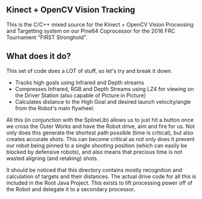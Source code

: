 Kinect + OpenCV Vision Tracking
----

This is the C/C++ mixed source for the Kinect + OpenCV Vision Processing and Targetting system on our Pine64 Coprocessor for the 2016 FRC Tournament "FIRST Stronghold".

## What does it do?
This set of code does a LOT of stuff, so let's try and break it down.
- Tracks high goals using Infrared and Depth streams
- Compresses Infrared, RGB and Depth Streams using LZ4 for viewing on the Driver Station (also capable of Picture in Picture)
- Calculates distance to the High Goal and desired launch velocity/angle from the Robot's main flywheel.

All this (in conjunction with the SplineLib) allows us to just hit a button once we cross the Outer Works and have the Robot drive, aim and fire
for us. Not only does this generate the shortest path possible (time is critical), but also creates accurate shots. This can become critical
as not only does it prevent our robot being pinned to a single shooting position (which can easily be blocked by defensive robots), and also means
that precious time is not wasted aligning (and retaking) shots.

It should be noticed that this directory contains mostly recognition and calculation of targets and their distances. The actual drive code for all this is
included in the Root Java Project. This exists to lift processing power off of the Robot and delegate it to a secondary processor.